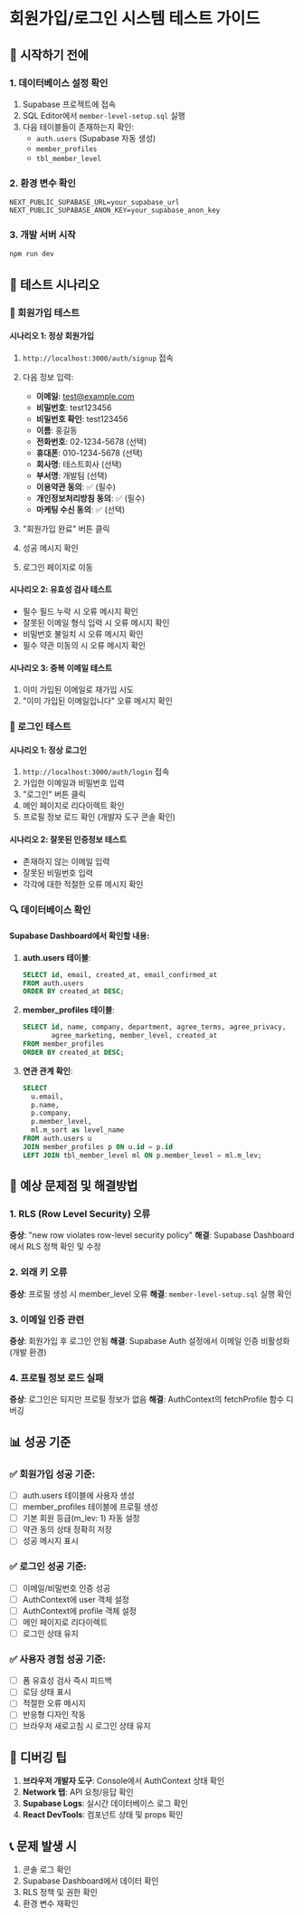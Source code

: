 # 회원가입/로그인 시스템 테스트 가이드

## 🚀 시작하기 전에

### 1. 데이터베이스 설정 확인
1. Supabase 프로젝트에 접속
2. SQL Editor에서 `member-level-setup.sql` 실행
3. 다음 테이블들이 존재하는지 확인:
   - `auth.users` (Supabase 자동 생성)
   - `member_profiles`
   - `tbl_member_level`

### 2. 환경 변수 확인
```env
NEXT_PUBLIC_SUPABASE_URL=your_supabase_url
NEXT_PUBLIC_SUPABASE_ANON_KEY=your_supabase_anon_key
```

### 3. 개발 서버 시작
```bash
npm run dev
```

## 🧪 테스트 시나리오

### 📝 회원가입 테스트

#### 시나리오 1: 정상 회원가입
1. `http://localhost:3000/auth/signup` 접속
2. 다음 정보 입력:
   - **이메일**: test@example.com
   - **비밀번호**: test123456
   - **비밀번호 확인**: test123456
   - **이름**: 홍길동
   - **전화번호**: 02-1234-5678 (선택)
   - **휴대폰**: 010-1234-5678 (선택)
   - **회사명**: 테스트회사 (선택)
   - **부서명**: 개발팀 (선택)
   - **이용약관 동의**: ✅ (필수)
   - **개인정보처리방침 동의**: ✅ (필수)
   - **마케팅 수신 동의**: ✅ (선택)

3. "회원가입 완료" 버튼 클릭
4. 성공 메시지 확인
5. 로그인 페이지로 이동

#### 시나리오 2: 유효성 검사 테스트
- 필수 필드 누락 시 오류 메시지 확인
- 잘못된 이메일 형식 입력 시 오류 메시지 확인
- 비밀번호 불일치 시 오류 메시지 확인
- 필수 약관 미동의 시 오류 메시지 확인

#### 시나리오 3: 중복 이메일 테스트
1. 이미 가입된 이메일로 재가입 시도
2. "이미 가입된 이메일입니다" 오류 메시지 확인

### 🔐 로그인 테스트

#### 시나리오 1: 정상 로그인
1. `http://localhost:3000/auth/login` 접속
2. 가입한 이메일과 비밀번호 입력
3. "로그인" 버튼 클릭
4. 메인 페이지로 리다이렉트 확인
5. 프로필 정보 로드 확인 (개발자 도구 콘솔 확인)

#### 시나리오 2: 잘못된 인증정보 테스트
- 존재하지 않는 이메일 입력
- 잘못된 비밀번호 입력
- 각각에 대한 적절한 오류 메시지 확인

### 🔍 데이터베이스 확인

#### Supabase Dashboard에서 확인할 내용:

1. **auth.users 테이블**:
   ```sql
   SELECT id, email, created_at, email_confirmed_at 
   FROM auth.users 
   ORDER BY created_at DESC;
   ```

2. **member_profiles 테이블**:
   ```sql
   SELECT id, name, company, department, agree_terms, agree_privacy, 
          agree_marketing, member_level, created_at 
   FROM member_profiles 
   ORDER BY created_at DESC;
   ```

3. **연관 관계 확인**:
   ```sql
   SELECT 
     u.email,
     p.name,
     p.company,
     p.member_level,
     ml.m_sort as level_name
   FROM auth.users u
   JOIN member_profiles p ON u.id = p.id
   LEFT JOIN tbl_member_level ml ON p.member_level = ml.m_lev;
   ```

## 🐛 예상 문제점 및 해결방법

### 1. RLS (Row Level Security) 오류
**증상**: "new row violates row-level security policy"
**해결**: Supabase Dashboard에서 RLS 정책 확인 및 수정

### 2. 외래 키 오류
**증상**: 프로필 생성 시 member_level 오류
**해결**: `member-level-setup.sql` 실행 확인

### 3. 이메일 인증 관련
**증상**: 회원가입 후 로그인 안됨
**해결**: Supabase Auth 설정에서 이메일 인증 비활성화 (개발 환경)

### 4. 프로필 정보 로드 실패
**증상**: 로그인은 되지만 프로필 정보가 없음
**해결**: AuthContext의 fetchProfile 함수 디버깅

## 📊 성공 기준

### ✅ 회원가입 성공 기준:
- [ ] auth.users 테이블에 사용자 생성
- [ ] member_profiles 테이블에 프로필 생성
- [ ] 기본 회원 등급(m_lev: 1) 자동 설정
- [ ] 약관 동의 상태 정확히 저장
- [ ] 성공 메시지 표시

### ✅ 로그인 성공 기준:
- [ ] 이메일/비밀번호 인증 성공
- [ ] AuthContext에 user 객체 설정
- [ ] AuthContext에 profile 객체 설정
- [ ] 메인 페이지로 리다이렉트
- [ ] 로그인 상태 유지

### ✅ 사용자 경험 성공 기준:
- [ ] 폼 유효성 검사 즉시 피드백
- [ ] 로딩 상태 표시
- [ ] 적절한 오류 메시지
- [ ] 반응형 디자인 작동
- [ ] 브라우저 새로고침 시 로그인 상태 유지

## 🔧 디버깅 팁

1. **브라우저 개발자 도구**: Console에서 AuthContext 상태 확인
2. **Network 탭**: API 요청/응답 확인
3. **Supabase Logs**: 실시간 데이터베이스 로그 확인
4. **React DevTools**: 컴포넌트 상태 및 props 확인

## 📞 문제 발생 시

1. 콘솔 로그 확인
2. Supabase Dashboard에서 데이터 확인
3. RLS 정책 및 권한 확인
4. 환경 변수 재확인